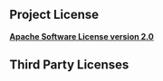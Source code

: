 <!-- Created by CodeLicenseManager -->
## Project License

__[Apache Software License version 2.0](https://github.com/tombensve/OptionsManager/blob/master/docs/Apache-2.0.md)__

## Third Party Licenses

<!-- CLM -->
